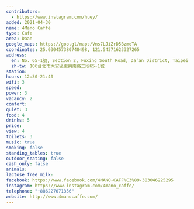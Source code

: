 ```yaml
---
contributors:
  - https://www.instagram.com/huey/
added: 2021-04-30
name: 4Mano Caffé
type: Cafe
area: Daan
google_maps: https://goo.gl/maps/Vns7LJiZrD5BzmoTA
coordinates: 25.030457380748498, 121.54371623327265
address:
  en: No. 65-1號, Section 2, Fuxing South Road, Da’an District, Taipei City, 106
  zh-tw: 106台北市大安區復興南路二段65-1號
station: 
hours: 12:30-21:40
wifi: 3
speed: 
power: 3
vacancy: 2
comfort: 
quiet: 3
food: 4
drinks: 5
price: 
view: 4
toilets: 3
music: true
smoking: false
standing_tables: true
outdoor_seating: false
cash_only: false
animals: 
lactose_free_milk: 
facebook: https://www.facebook.com/4MANO-CAFF%C3%89-383046225295
instagram: https://www.instagram.com/4mano_caffe/
telephone: "+886227071356"
website: http://www.4manocaffe.com/
---
```

